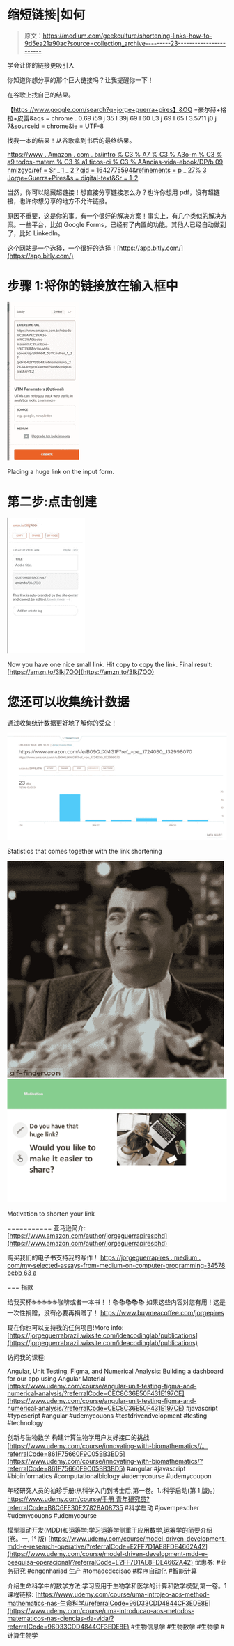 # 缩短链接|如何

> 原文：<https://medium.com/geekculture/shortening-links-how-to-9d5ea21a90ac?source=collection_archive---------23----------------------->

学会让你的链接更吸引人

你知道你想分享的那个巨大链接吗？让我提醒你一下！

在谷歌上找自己的结果。

【https://www.google.com/search?q=jorge+guerra+pires】&OQ =豪尔赫+格拉+皮雷&aqs = chrome . 0.69 i59 j 35 I 39j 69 I 60 L3 j 69 I 65 l 3.5711 j0 j 7&sourceid = chrome&ie = UTF-8

找我一本的结果！从谷歌拿到书后的最终结果。

[https://www . Amazon . com . br/intro % C3 % A7 % C3 % A3o-m % C3 % a9 todos-matem % C3 % a1 ticos-ci % C3 % AAncias-vida-ebook/DP/b 09 nmlzgyc/ref = Sr _ 1 _ 2？qid = 1642775594&refinements = p _ 27% 3 Jorge+Guerra+Pires&s = digital-text&Sr = 1-2](https://www.amazon.com.br/introdu%C3%A7%C3%A3o-m%C3%A9todos-matem%C3%A1ticos-ci%C3%AAncias-vida-ebook/dp/B09NMLZGYC/ref=sr_1_2?qid=1642775594&refinements=p_27%3AJorge+Guerra+Pires&s=digital-text&sr=1-2)

当然，你可以隐藏超链接！想直接分享链接怎么办？也许你想用 pdf，没有超链接，也许你想分享的地方不允许链接。

原因不重要，这是你的事。有一个很好的解决方案！事实上，有几个类似的解决方案。一些平台，比如 Google Forms，已经有了内置的功能。其他人已经自动做到了，比如 LinkedIn。

这个网站是一个选择，一个很好的选择！[https://app.bitly.com/](https://app.bitly.com/)

# 步骤 1:将你的链接放在输入框中

![](img/ff1076e58ae6a3df5f69c0f400f9faba.png)

Placing a huge link on the input form.

# 第二步:点击创建

![](img/0d1863f857bf6a2bf00f1d7d680fe354.png)

Now you have one nice small link. Hit copy to copy the link. Final result: [https://amzn.to/3Ikj7OO](https://amzn.to/3Ikj7OO)

# **您还可以收集统计数据**

通过收集统计数据更好地了解你的受众！

![](img/bc6c1428d69321fccb1f89ef8e25ea6a.png)

Statistics that comes together with the link shortening

![](img/af48df222bfa237d6c0f450d385093e9.png)![](img/4a4bee71fd2db12d97ed9920b35dca90.png)

Motivation to shorten your link

===========
亚马逊简介:[https://www.amazon.com/author/jorgeguerrapiresphd](https://www.amazon.com/author/jorgeguerrapiresphd)

购买我们的电子书支持我的写作！
[https://jorgeguerrapires . medium . com/my-selected-assays-from-medium-on-computer-programming-34578 bebb 63 a](https://jorgeguerrapires.medium.com/my-selected-assays-from-medium-on-computer-programming-34578bebb63a)

===
捐款

给我买杯☕☕☕☕☕咖啡或者一本书！！📚📚📚📚📚
如果这些内容对您有用！这是一次性捐赠，没有必要再捐赠了！
https://www.buymeacoffee.com/jorgepires

现在你也可以支持我的任何项目!More info: [https://jorgeguerrabrazil.wixsite.com/ideacodinglab/publications](https://jorgeguerrabrazil.wixsite.com/ideacodinglab/publications)

访问我的课程:

Angular, Unit Testing, Figma, and Numerical Analysis: Building a dashboard for our app using Angular Material
[https://www.udemy.com/course/angular-unit-testing-figma-and-numerical-analysis/?referralCode=CEC8C36E50F431E197CE](https://www.udemy.com/course/angular-unit-testing-figma-and-numerical-analysis/?referralCode=CEC8C36E50F431E197CE)
#javascript #typescript #angular #udemycouons #testdrivendvelopment #testing #technology

创新与生物数学
构建计算生物学用户友好接口的挑战
[https://www.udemy.com/course/innovating-with-biomathematics//。referralCode=861F75660F9C05BB3BD5](https://www.udemy.com/course/innovating-with-biomathematics/?referralCode=861F75660F9C05BB3BD5)
#angular #javascript #bioinformatics #computationalbiology #udemycourse #udemycoupon

年轻研究人员的袖珍手册:从科学入门到博士后,第一卷。1.:科学启动(第 1 版)。)
[https://www.udemy.com/course/手册 青年研究员?referralCode=B8C6FE30F27828A08735](https://www.udemy.com/course/manual-de-bolso-do-jovem-pesquisador/?referralCode=B8C6FE30F27828A08735)
#科学启动 #jovempescher #udemycouons #udemycourse

模型驱动开发(MDD)和运筹学:学习运筹学侧重于应用数学,运筹学的简要介绍(卷。一, 1° 版)
[https://www.udemy.com/course/model-driven-development-mdd-e-research-operative/?referralCode=E2FF7D1AE8FDE4662A42](https://www.udemy.com/course/model-driven-development-mdd-e-pesquisa-operacional/?referralCode=E2FF7D1AE8FDE4662A42)
优惠券:
#业务研究 #engenhariad 生产 #tomadedecisao #程序自动化 #智能计算

介绍生命科学中的数学方法:学习应用于生物学和医学的计算和数学模型,第一卷。1
课程链接:
[https://www.udemy.com/course/uma-introjeo-aos-method-mathematics-nas-生命科学//referralCode=96D33CDD4844CF3EDE8E](https://www.udemy.com/course/uma-introducao-aos-metodos-matematicos-nas-ciencias-da-vida/?referralCode=96D33CDD4844CF3EDE8E)
#生物信息学 #生物数学 #生物学 #计算生物学